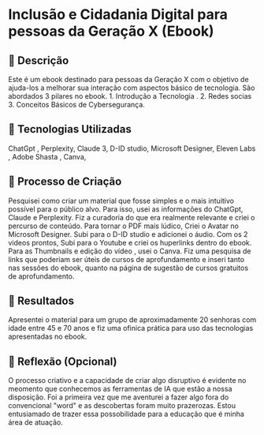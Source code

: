 # Inclusão e Cidadania Digital para pessoas da Geração X (Ebook)

## 📒 Descrição
Este é um ebook destinado para pessoas da Geração X com o objetivo de ajuda-los a melhorar sua interação com aspectos básico de tecnologia. São abordados 3 pilares no ebook. 1. Introdução a Tecnologia . 2. Redes socias 3. Conceitos Básicos de Cybersegurança.

## 🤖 Tecnologias Utilizadas
ChatGpt , Perplexity, Claude 3, D-ID studio, Microsoft Designer, Eleven Labs , Adobe Shasta , Canva, 

## 🧐 Processo de Criação
Pesquisei como criar um material que fosse simples e o mais intuitivo possível para o público alvo. Para isso, usei as informações do ChatGpt, Claude e Perplexity. Fiz a curadoria do que era realmente relevante e criei o percurso  de conteúdo. Para tornar o PDF mais lúdico, Criei o Avatar no Microsoft Designer. Subi para o D-ID studio e adicionei o áudio. Com os 2 videos prontos, Subi para o Youtube e criei os huperlinks dentro do ebook. Para as Thumbnails e edição do vídeo , usei o Canva. Fiz uma pesquisa de links que poderiam ser úteis de cursos de aprofundamento e inseri tanto nas sessões do ebook, quanto na página de sugestão de cursos gratuitos de aprofundamento.

## 🚀 Resultados
Apresentei o material para um grupo de aproximadamente 20 senhoras com idade entre 45 e 70 anos e fiz uma ofinica prática para uso das tecnologias apresentadas no ebook. 

## 💭 Reflexão (Opcional)
O processo criativo e a capacidade de criar algo disruptivo é evidente no meomento que conhecemos as ferramentas de IA que estão a nossa disposição. Foi a primeira vez que me aventurei a fazer algo fora do convencional "word" e as descobertas foram muito prazerozas. Estou entusiamado de trazer essa possobilidade para a educação que é minha área de atuação.

